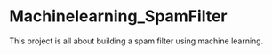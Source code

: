 # Machinelearning_SpamFilter
This project is all about building a spam filter using machine learning.
